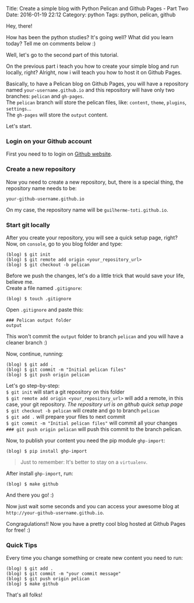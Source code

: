 Title: Create a simple blog with Python Pelican and Github Pages - Part Two
Date: 2016-01-19 22:12
Category: python
Tags: python, pelican, github

Hey, there!

How has been the python studies? It's going well? What did you learn today? Tell me on comments below :)

Well, let's go to the second part of this tutorial.

On the previous part i teach you how to create your simple blog and run locally, right? Alright, now i will teach you how to host it on Github Pages.

Basically, to have a Pelican blog on Github Pages, you will have a repository named `your-username.github.io` and this repository will have only two branches: `pelican` and `gh-pages`.<br/>
The `pelican` branch will store the pelican files, like: `content`, `theme`, `plugins`, `settings`...<br/>
The `gh-pages` will store the `output` content.

Let's start.

### Login on your Github account
First you need to to login on [Github website](https://github.com).

### Create a new repository
Now you need to create a new repository, but, there is a special thing, the repository name needs to be:
```
your-github-username.github.io
```

On my case, the repository name will be `guilherme-toti.github.io`.

### Start git locally
After you create your repository, you will see a quick setup page, right?
Now, on `console`, go to you blog folder and type:

```
(blog) $ git init
(blog) $ git remote add origin <your_repository_url>
(blog) $ git checkout -b pelican
```

Before we push the changes, let's do a little trick that would save your life, believe me.<br/>
Create a file named `.gitignore`:
```
(blog) $ touch .gitignore
```

Open `.gitignore` and paste this:
```
### Pelican output folder
output
```

This won't commit the `output` folder to branch `pelican` and you will have a cleaner branch :)

Now, continue, running: 
```
(blog) $ git add .
(blog) $ git commit -m "Initial pelican files"
(blog) $ git push origin pelican
```

Let's go step-by-step:<br/>
`$ git init` will start a git repository on this folder<br/>
`$ git remote add origin <your_repository_url>` will add a remote, in this case, your git repository. *The repository url is on github quick setup page*<br/>
`$ git checkout -b pelican` will create and go to branch `pelican`<br/>
`$ git add .` will prepare your files to next commit<br/>
`$ git commit -m "Initial pelican files"` will commit all your changes<br/>
`### git push origin pelican` will push this commit to the branch pelican. 

Now, to publish your content you need the pip module `ghp-import`:
```
(blog) $ pip install ghp-import
```
> Just to remember: It's better to stay on a `virtualenv`. 

After install `ghp-import`, run:
```
(blog) $ make github
```

And there you go! :)

Now just wait some seconds and you can access your awesome blog at `http://your-github-username.github.io`.

Congragulations!! Now you have a pretty cool blog hosted at Github Pages for free! :)

### Quick Tips
Every time you change something or create new content you need to run:
```
(blog) $ git add .
(blog) $ git commit -m "your commit message"
(blog) $ git push origin pelican
(blog) $ make github
```

That's all folks!
